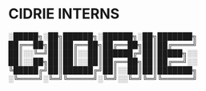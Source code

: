 # CIDRIE INTERNS 


░█████╗░██╗██████╗░██████╗░██╗███████╗<br>
██╔══██╗██║██╔══██╗██╔══██╗██║██╔════╝<br>
██║░░╚═╝██║██║░░██║██████╔╝██║█████╗░░<br>
██║░░██╗██║██║░░██║██╔══██╗██║██╔══╝░░<br>
╚█████╔╝██║██████╔╝██║░░██║██║███████╗<br>
░╚════╝░╚═╝╚═════╝░╚═╝░░╚═╝╚═╝╚══════╝<br>
<!--
### The Interns
- #### Advaith Narayanan,
  [Email](mailto:advaithnarayanan8@gmail.com) | [Twitter](https://twitter.com/advaithnarayan)
- #### Amalendu P,
  [Email](mailto:advaithnarayanan8@gmail.com) | [Twitter](https://twitter.com/advaithnarayan)




**Here are some ideas to get you started:**

🙋‍♀️ A short introduction - what is your organization all about?
🌈 Contribution guidelines - how can the community get involved?
👩‍💻 Useful resources - where can the community find your docs? Is there anything else the community should know?
🍿 Fun facts - what does your team eat for breakfast?
🧙 Remember, you can do mighty things with the power of [Markdown](https://docs.github.com/github/writing-on-github/getting-started-with-writing-and-formatting-on-github/basic-writing-and-formatting-syntax)
-->
